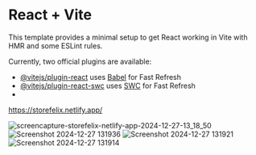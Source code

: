 # React + Vite

This template provides a minimal setup to get React working in Vite with HMR and some ESLint rules.

Currently, two official plugins are available:

- [@vitejs/plugin-react](https://github.com/vitejs/vite-plugin-react/blob/main/packages/plugin-react/README.md) uses [Babel](https://babeljs.io/) for Fast Refresh
- [@vitejs/plugin-react-swc](https://github.com/vitejs/vite-plugin-react-swc) uses [SWC](https://swc.rs/) for Fast Refresh
- 
https://storefelix.netlify.app/

![screencapture-storefelix-netlify-app-2024-12-27-13_18_50](https://github.com/user-attachments/assets/b687f43a-d24d-43b5-af65-95a8becd2952)
![Screenshot 2024-12-27 131936](https://github.com/user-attachments/assets/d5beda00-af67-4c98-98e8-9dd0ceb8a631)
![Screenshot 2024-12-27 131921](https://github.com/user-attachments/assets/c6f8511f-ee37-4dc0-9610-83b70c817414)
![Screenshot 2024-12-27 131914](https://github.com/user-attachments/assets/b56e4a3e-94f0-4722-bbe2-d45b8adc8fdb)
